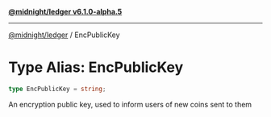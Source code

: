 [**@midnight/ledger v6.1.0-alpha.5**](../README.md)

***

[@midnight/ledger](../globals.md) / EncPublicKey

# Type Alias: EncPublicKey

```ts
type EncPublicKey = string;
```

An encryption public key, used to inform users of new coins sent to them
